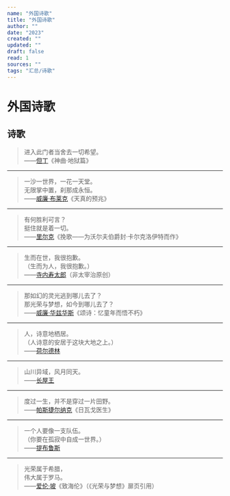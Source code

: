 ```yaml
---
name: "外国诗歌"
title: "外国诗歌"
author: ""
date: "2023"
created: ""
updated: ""
draft: false
read: 1
sources: ""
tags: "汇总/诗歌"
---
```


# 外国诗歌

## 诗歌

> 进入此门者当舍去一切希望。  
> ——[但丁](../wiki/但丁.md)《神曲·地狱篇》

---

> 一沙一世界，一花一天堂。  
> 无限掌中置，刹那成永恒。  
> ——[威廉·布莱克](../wiki/威廉·布莱克.md)《天真的预兆》

---

> 有何胜利可言？  
> 挺住就是着一切。  
> ——[里尔克](../wiki/里尔克.md)《挽歌——为沃尔夫伯爵封·卡尔克洛伊特而作》

---

> 生而在世，我很抱歉。  
> （生而为人，我很抱歉。）  
> ——[寺内寿太郎](../wiki/寺内寿太郎.md)（非太宰治原创）

---

> 那如幻的灵光逃到哪儿去了？  
> 那光荣与梦想，如今到哪儿去了？  
> ——[威廉·华兹华斯](../wiki/威廉·华兹华斯.md)《颂诗：忆童年而悟不朽》

---

> 人，诗意地栖居。  
> （人诗意的安居于这块大地之上。）  
> ——[荷尔德林](../wiki/荷尔德林.md)

---

> 山川异域，风月同天。  
> ——[长屋王](../wiki/长屋王.md)

---

> 度过一生，并不是穿过一片田野。  
> ——[帕斯捷尔纳克](../wiki/帕斯捷尔纳克.md)《日瓦戈医生》

---

> 一个人要像一支队伍。  
> （你要在孤寂中自成一世界。）  
> ——[提布鲁斯](../wiki/Tibullus.md)

---

> 光荣属于希腊，  
> 伟大属于罗马。  
> ——[爱伦·坡](../wiki/爱伦·坡.md)《致海伦》（《光荣与梦想》扉页引用）
